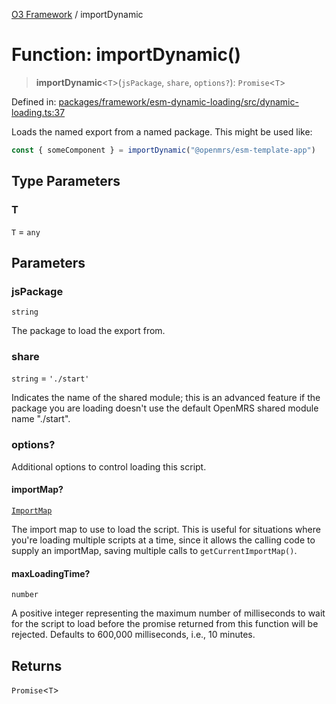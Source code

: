 [O3 Framework](../API.md) / importDynamic

# Function: importDynamic()

> **importDynamic**\<`T`\>(`jsPackage`, `share`, `options?`): `Promise`\<`T`\>

Defined in: [packages/framework/esm-dynamic-loading/src/dynamic-loading.ts:37](https://github.com/habeshabro/openmrs-esm-core/blob/main/packages/framework/esm-dynamic-loading/src/dynamic-loading.ts#L37)

Loads the named export from a named package. This might be used like:

```js
const { someComponent } = importDynamic("@openmrs/esm-template-app")
```

## Type Parameters

### T

`T` = `any`

## Parameters

### jsPackage

`string`

The package to load the export from.

### share

`string` = `'./start'`

Indicates the name of the shared module; this is an advanced feature if the package you are loading
  doesn't use the default OpenMRS shared module name "./start".

### options?

Additional options to control loading this script.

#### importMap?

[`ImportMap`](../interfaces/ImportMap.md)

The import map to use to load the script. This is useful for situations where you're
  loading multiple scripts at a time, since it allows the calling code to supply an importMap, saving multiple
  calls to `getCurrentImportMap()`.

#### maxLoadingTime?

`number`

A positive integer representing the maximum number of milliseconds to wait for the
  script to load before the promise returned from this function will be rejected. Defaults to 600,000 milliseconds,
  i.e., 10 minutes.

## Returns

`Promise`\<`T`\>
